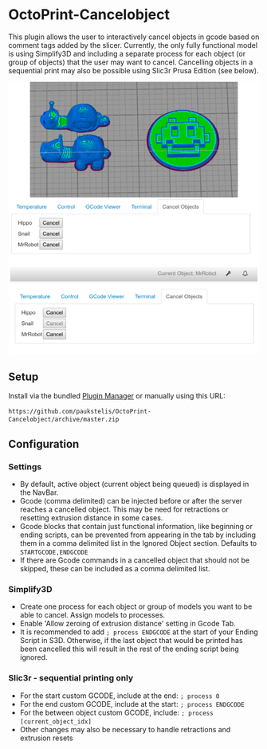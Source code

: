 # OctoPrint-Cancelobject

This plugin allows the user to interactively cancel objects in gcode based on comment tags added by the slicer.
Currently, the only fully functional model is using Simplify3D and including a separate process for each object (or group of
objects) that the user may want to cancel. Cancelling objects in a sequential print may also be possible using Slic3r Prusa Edition (see below).

![screenshot](./cancelobject.png)
## Setup

Install via the bundled [Plugin Manager](https://github.com/foosel/OctoPrint/wiki/Plugin:-Plugin-Manager)
or manually using this URL:

    https://github.com/paukstelis/OctoPrint-Cancelobject/archive/master.zip

## Configuration
### Settings
* By default, active object (current object being queued) is displayed in the NavBar.
* Gcode (comma delimited) can be injected before or after the server reaches a cancelled object.
  This may be need for retractions or resetting extrusion distance in some cases.
* Gcode blocks that contain just functional information, like beginning or ending scripts, can be prevented from appearing in the tab by including them in a comma delimited list in the Ignored Object section. Defaults to `STARTGCODE,ENDGCODE`
* If there are Gcode commands in a cancelled object that should not be skipped, these can be included as a comma delimited list.
### Simplify3D
* Create one process for each object or group of models you want to be able to cancel. Assign models to processes.
* Enable 'Allow zeroing of extrusion distance' setting in Gcode Tab.
* It is recommended to add `; process ENDGCODE` at the start of your Ending Script in S3D. Otherwise, if the last object that would be printed has been cancelled this will result in the rest of the ending script being ignored.
### Slic3r - sequential printing only
* For the start custom GCODE, include at the end: `; process 0`
* For the end custom GCODE, include at the start: `; process ENDGCODE`
* For the between object custom GCODE, include: `; process [current_object_idx]`
* Other changes may also be necessary to handle retractions and extrusion resets
